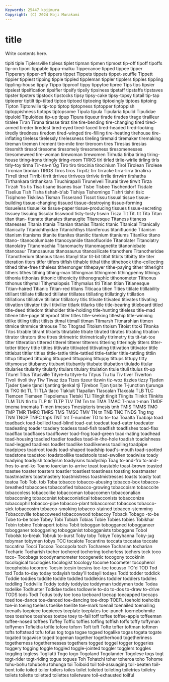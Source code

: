 ```yaml
---
Keywords: 25447 kojimura
Copyright: (C) 2024 Koji Murakami
---
```


# title

Write contents here.



tipiti tiple Tiplersville tipless tiplet tipman tipmen
tipmost tip-off tipoff tipoffs tip-on tiponi tippable tippa-malku Tippecanoe tipped
tippee tipper Tipperary tipper-off tippers tippet Tippets tippets tippet-scuffle Tippett
tippier tippiest tipping tipple tippled tippleman tippler tipplers tipples tippling
tippling-house tipply Tippo tipproof tippy tippytoe tipree Tips tips tipsier
tipsiest tipsification tipsifier tipsify tipsily tipsiness tipstaff tipstaffs tipstaves tipster
tipsters tipstock tipstocks tipsy tipsy-cake tipsy-topsy tiptail tip-tap tipteerer tiptilt
tip-tilted tiptoe tiptoed tiptoeing tiptoeingly tiptoes tiptoing Tipton Tiptonville tip-top
tiptop tiptopness tiptopper tiptoppish tiptoppishness tiptops tiptopsome Tipula tipula Tipularia
tipulid Tipulidae tipuloid Tipuloidea tip-up tipup Tipura tiqueur tirade tirades
tirage tirailleur tiralee Tiran Tirana tirasse tiraz tire tire-bending tire-changing
tired tired-armed tireder tiredest tired-eyed tired-faced tired-headed tired-looking tiredly tiredness
tiredom tired-winged tire-filling tire-heating tirehouse tire-inflating tireless tirelessly tirelessness tireling
tiremaid tiremaker tiremaking tireman tiremen tirement tire-mile tirer tireroom tires
Tiresias tiresias tiresmith tiresol tiresome tiresomely tiresomeness tiresomenesses tiresomeweed tire-woman
tirewoman tirewomen Tirhutia tiriba tiring tiring-house tiring-irons tiringly tiring-room TIRKS
tirl tirled tirlie-wirlie tirling tirls tirly-toy tirma Tir-na-n'Og Tiro tiro
tirocinia tirocinium Tirol Tirolean Tirolese Tironian tironian TIROS Tiros tiros
Tirpitz tirr tirracke tirra-lirra tirralirra Tirrell tirret Tirribi tirrit tirrivee
tirrivees tirrivie tirrlie tirrwirr tirshatha Tirthankara tirthankara Tiruchirapalli Tirunelveli Tirurai
tirve tirwit Tirza Tirzah 'tis tis Tisa tisane tisanes tisar
Tisbe Tisbee Tischendorf Tisdale Tiselius Tish Tisha tishah-b'ab Tishiya Tishomingo
Tishri tishri tisic Tisiphone Tiskilwa Tisman Tisserand Tissot tissu tissual
tissue tissue-building tissue-changing tissued tissue-destroying tissue-forming tissueless tissuelike tissue-paper tissue-producing
tissues tissue-secreting tissuey tissuing tissular tisswood tisty-tosty tiswin Tisza Tit
Tit. tit Tita Titan titan titan- titanate titanates titanaugite Titanesque
Titaness titaness titanesses Titania titania Titanian titanias Titanic titanic Titanical
Titanically titanically Titanichthyidae Titanichthys titaniferous titanifluoride Titanism titanism titanisms titanite
titanites titanitic titanium titaniums Titanlike titano titano- titanocolumbate titanocyanide titanofluoride
Titanolater Titanolatry titanolatry Titanomachia Titanomachy titanomagnetite titanoniobate titanosaur Titanosaurus titanosaurus
titanosilicate titanothere Titanotheridae Titanotherium titanous titans titanyl titar tit-bit titbit
titbits titbitty tite titer titeration titers titfer titfers titfish tithable
tithal tithe tithebook tithe-collecting tithed tithe-free titheless tithemonger tithepayer tithe-paying
tither titheright tithers tithes tithing tithing-man tithingman tithingmen tithingpenny tithings
tithonia tithonias tithonic tithonicity tithonographic tithonometer Tithonus tithonus tithymal Tithymalopsis
Tithymalus titi Titian titian Titianesque Titian-haired Titianic Titian-red titians Titicaca
titien Tities titilate titillability titillant titillate titillated titillater titillates titillating
titillatingly titillation titillations titillative titillator titillatory titis titivate titivated titivates
titivating titivation titivator titivil titiviller titlark titlarks title title-bearing titleboard
titled title-deed titledom titleholder title-holding title-hunting titleless title-mad titlene title-page
titleproof titler titles title-seeking titleship title-winning titlike titling titlist titlists
titmal titmall titman Titmarsh Titmarshian titmen titmice titmmice titmouse Tito
Titograd Titoism titoism Titoist titoki Titonka Titos titrable titrant titrants
titratable titrate titrated titrates titrating titration titrator titrators titre titres
titrimetric titrimetrically titrimetry tits tit-tat-toe titter titteration tittered titterel titterer
titterers tittering titteringly titters titter-totter tittery tittie titties tittivate tittivated
tittivating tittivation tittivator tittle tittlebat tittler tittles tittle-tattle tittle-tattled tittle-tattler
tittle-tattling tittlin tittup tittuped tittuping tittupped tittupping tittuppy tittups tittupy
titty tittymouse titubancy titubant titubantly titubate titubation titulado titular titularies
titularity titularly titulars titulary titulation titule tituli titulus tit-up Titurel
Titus Titusville Tityre-tu tityre-tu Tityus Tiu tiu Tiv tiver Tiverton
Tivoli tivoli tivy Tiw Tiwaz tiza Tizes tizeur tizwin tiz-woz
tizzies tizzy Tjaden Tjader tjaele tjandi tjanting tjenkal tji Tjirebon
Tjon tjosite T-junction tjurunga tk TKO tkt TL Tl TLA
tlaco Tlakluit Tlapallan Tlascalan Tlaxcala TLB TLC Tlemcen Tlemsen Tlepolemus
Tletski TLI Tlingit tlingit Tlingits Tlinkit Tlinkits TLM TLN tln
tlo TLP tlr TLTP TLV TM Tm tm TMA TMAC
T-man t-man TMDF tmema tmemata T-men tmeses Tmesipteris tmesis tmh
TMIS TMMS TMO TMP TMR TMRC TMRS TMS TMSC TMV
TN tn TNB TNC TNDS Tng tng TNN TNOP TNPC
tnpk TNT tnt T-number TO to to- toa Toaalta Toabaja
toad toadback toad-bellied toad-blind toad-eat toadeat toad-eater toadeater toadeating toader
toadery toadess toad-fish toadfish toadfishes toad-flax toadflax toadflaxes toadflower toad-frog
toad-green toad-hating toadhead toad-housing toadied toadier toadies toad-in-the-hole toadish toadishness
toad-legged toadless toadlet toadlike toadlikeness toadling toadpipe toadpipes toadroot toads
toad-shaped toadship toad's-mouth toad-spotted toadstone toadstool toadstoollike toadstools toad-swollen toadwise
toady toadying toadyish toadyism toadyisms toadyship Toag to-and-fro to-and-fros to-and-ko
Toano toarcian to-arrive toast toastable toast-brown toasted toastee toaster toasters
toastier toastiest toastiness toasting toastmaster toastmasters toastmastery toastmistress toastmistresses toasts
toasty toat toatoa Tob Tob. tob Toba tobacco tobacco-abusing tobacco-box
tobacco-breathed tobaccoes tobaccofied tobacco-growing tobaccoism tobaccoite tobaccoless tobaccolike tobaccoman tobaccomen
tobacconalian tobacconing tobacconist tobacconistical tobacconists tobacconize tobaccophil tobacco-pipe tobacco-plant tobaccoroot
tobaccos tobacco-sick tobaccosim tobacco-smoking tobacco-stained tobacco-stemming Tobaccoville tobaccoweed tobaccowood tobaccoy
Toback Tobago -to-be Tobe to-be tobe Tobey Tobi Tobiah Tobias
Tobie Tobies tobies Tobikhar Tobin tobine Tobinsport tobira Tobit toboggan
tobogganed tobogganeer tobogganer tobogganing tobogganist tobogganists toboggans Tobol Tobolsk to-break
Tobruk to-burst Toby toby Tobye Tobyhanna Toby-jug tobyman tobymen tobys
TOC tocalote Tocantins toccata toccatas toccate toccatina Tocci Toccoa Toccopola
toch Tocharese Tocharian tocharian Tocharic Tocharish tocher tochered tochering tocherless
tochers tock toco toco- Tocobaga tocodynamometer tocogenetic tocogony tocokinin tocological
tocologies tocologist tocology tocome tocometer tocopherol tocophobia tocororo Tocsin tocsin
tocsins toc-toc tocusso TO'd TOD Tod tod Toda to-day today
todayish today'll todayll todays Todd todder toddick Toddie toddies toddite
toddle toddled toddlekins toddler toddlers toddles toddling Toddville Toddy toddy
toddyize toddyman toddymen tode Todea todelike Todhunter Todidae todies todlowrie
to-do to-dos to-draw to-drive TODS tods Todt Todus tody toe
toea toeboard toecap toecapped toecaps toed toe-dance toe-danced toe-dancing toe-drop
TOEFL toehold toeholds toe-in toeing toeless toelike toellite toe-mark toenail
toenailed toenailing toenails toepiece toepieces toeplate toeplates toe-punch toernebohmite toes
toeshoe toeshoes toetoe toey to-fall toff toffee toffee-apple toffeeman toffee-nosed
toffees Toffey Toffic toffies toffing toffish toffs toffy toffyman toffymen
Tofieldia tofile tofore toforn Toft toft Tofte tofter toftman toftmen
tofts toftstead tofu tofus tog toga togae togaed togalike togas
togata togate togated togawise toged togeman together togetherhood togetheriness togetherness
togethernesses togethers togged toggel togger toggeries toggery togging toggle toggled
toggle-jointed toggler togglers toggles toggling togless Togliatti Togo togo Togoland
Togolander Togolese togs togt togt-rider togt-riding togue togues Toh Tohatchi
toher toheroa toho Tohome tohu-bohu tohubohu tohunga toi Toiboid toil
toil-assuaging toil-beaten toil-bent toile toiled toiler toilers toiles toilet toileted
toileting toiletries toiletry toilets toilette toiletted toilettes toiletware toil-exhausted toilful
